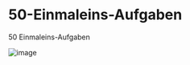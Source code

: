 # 50-Einmaleins-Aufgaben
50 Einmaleins-Aufgaben

![image](https://github.com/user-attachments/assets/0b421b30-5be8-4b7e-ac93-d53d43ec176e)
